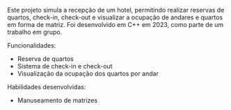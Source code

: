  Este projeto simula a recepção de um hotel, permitindo realizar reservas de quartos, check-in, check-out e visualizar a ocupação de andares e quartos em forma de matriz. Foi desenvolvido em C++ em 2023, como parte de um trabalho em grupo.

 Funcionalidades:
- Reserva de quartos
- Sistema de check-in e check-out
- Visualização da ocupação dos quartos por andar

Habilidades desenvolvidas:
- Manuseamento de matrizes
